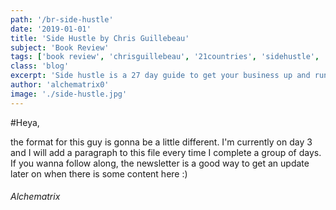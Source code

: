 ```yaml
---
path: '/br-side-hustle'
date: '2019-01-01'
title: 'Side Hustle by Chris Guillebeau'
subject: 'Book Review'
tags: ['book review', 'chrisguillebeau', '21countries', 'sidehustle', 'startup', 'business', 'ideatoincome', 'risingtyide']
class: 'blog'
excerpt: 'Side hustle is a 27 day guide to get your business up and running with minimal BS'
author: 'alchematrix0'
image: './side-hustle.jpg'
---
```

#Heya,

the format for this guy is gonna be a little different. I'm currently on day 3 and I will add a paragraph to this file every time I complete a group of days. If you wanna follow along, the newsletter is a good way to get an update later on when there is some content here :)

###### Alchematrix
